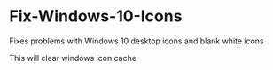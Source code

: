 # Fix-Windows-10-Icons
Fixes problems with Windows 10 desktop icons and blank white icons

This will clear windows icon cache
